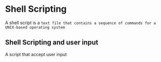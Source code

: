 # Shell Scripting
A shell script is a `text file that contains a sequence of commands for a UNIX-based operating system`

## Shell Scripting and user input

A script that accept user input
![]()